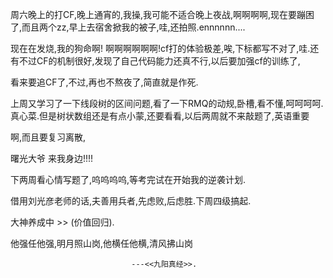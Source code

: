 周六晚上的打CF,晚上通宵的,我操,我可能不适合晚上夜战,啊啊啊啊,现在要蹦困了,而且两个zz,早上去宿舍掀我的被子,哇,还拍照.ennnnnn....

现在在发烧,我的狗命啊! 啊啊啊啊啊啊!cf打的体验极差,唉,下标都写不对了,哇.还有不过CF的机制很好,发现了自己代码能力还真不行,以后要加强cf的训练了,

看来要追CF了,不过,再也不熬夜了,简直就是作死.

上周又学习了一下线段树的区间问题,看了一下RMQ的动规,卧槽,看不懂,呵呵呵呵.真心菜.但是树状数组还是有点小蒙,还要看看,以后两周就不来敲题了,英语重要

啊,而且要复习离散,

曙光大爷 来我身边!!!!

下两周看心情写题了,呜呜呜呜,等考完试在开始我的逆袭计划.

借用刘光彦老师的话,夫善用兵者,先虑败,后虑胜.下周四级搞起.

大神养成中 >> (价值回归).




他强任他强,明月照山岗,他横任他横,清风拂山岗 

                               ---<<九阳真经>>.

